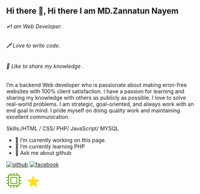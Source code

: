 ## Hi there 👋, Hi there I am MD.Zannatun Nayem
######    ✔I am Web Developer.
######  🖊️ Love to write code.
######  🎤 Like to share my knowledge .
I’m a backend Web developer who is passionate about making error-free websites with 100% client satisfaction. I have a passion for learning and sharing my knowledge with others as publicly as possible. I love to solve real-world problems. I am strategic, goal-oriented, and always work with an end goal in mind.  I pride myself on doing quality work and maintaining excellent communication.  

Skills:/HTML / CSS/ PHP/ JavaScript/ MYSQL 

- 🔭 I’m currently working on this page. 
- 🌱 I’m currently learning PHP 
- 💬 Ask me about github 


[<img src='https://cdn.jsdelivr.net/npm/simple-icons@3.0.1/icons/github.svg' alt='github' height='40'>](https://github.com/https://github.com/Nayemulislam24)  [<img src='https://cdn.jsdelivr.net/npm/simple-icons@3.0.1/icons/facebook.svg' alt='facebook' height='40'>](https://www.facebook.com/https://www.facebook.com/nayemul.zannat.5)  

<a href='https://docs.github.com/en/developers'><img src='https://raw.githubusercontent.com/acervenky/animated-github-badges/master/assets/devbadge.gif' width='40' height='40'></a> <a href='https://stars.github.com/'><img src='https://raw.githubusercontent.com/acervenky/animated-github-badges/master/assets/starbadge.gif' width='35' height='35'></a> 

